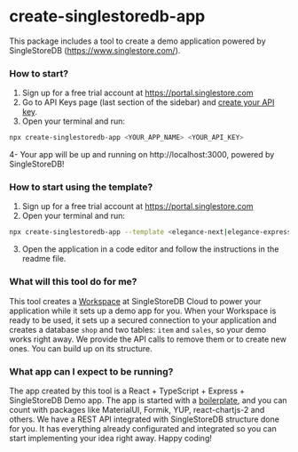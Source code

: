 # create-singlestoredb-app

This package includes a tool to create a demo application powered by SingleStoreDB (https://www.singlestore.com/).

### How to start?

1. Sign up for a free trial account at https://portal.singlestore.com
2. Go to API Keys page (last section of the sidebar) and [create your API key](https://docs.singlestore.com/managed-service/en/reference/management-api.html#authorization).
3. Open your terminal and run:

```sh
npx create-singlestoredb-app <YOUR_APP_NAME> <YOUR_API_KEY>
```

4- Your app will be up and running on http://localhost:3000, powered by SingleStoreDB!

### How to start using the template?

1. Sign up for a free trial account at https://portal.singlestore.com
2. Open your terminal and run:

```sh
npx create-singlestoredb-app --template <elegance-next|elegance-express>
```

3. Open the application in a code editor and follow the instructions in the readme file.

### What will this tool do for me?

This tool creates a [Workspace](https://docs.singlestore.com/managed-service/en/getting-started-with-singlestoredb-cloud/about-workspaces/what-is-a-workspace.html) at SingleStoreDB Cloud to power your application while it sets up a demo app for you. When your Workspace is ready to be used, it sets up a secured connection to your application and creates a database `shop` and two tables: `item` and `sales`, so your demo works right away. We provide the API calls to remove them or to create new ones. You can build up on its structure.

### What app can I expect to be running?

The app created by this tool is a React + TypeScript + Express + SingleStoreDB Demo app. The app is started with a [boilerplate](https://github.com/singlestore-labs/singlestore-app-boilerplate), and you can count with packages like MaterialUI, Formik, YUP, react-chartjs-2 and others. We have a REST API integrated with SingleStoreDB structure done for you. It has everything already configurated and integrated so you can start implementing your idea right away. Happy coding!
